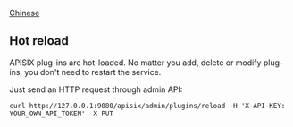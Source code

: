 <!--
#
# Licensed to the Apache Software Foundation (ASF) under one or more
# contributor license agreements.  See the NOTICE file distributed with
# this work for additional information regarding copyright ownership.
# The ASF licenses this file to You under the Apache License, Version 2.0
# (the "License"); you may not use this file except in compliance with
# the License.  You may obtain a copy of the License at
#
#     http://www.apache.org/licenses/LICENSE-2.0
#
# Unless required by applicable law or agreed to in writing, software
# distributed under the License is distributed on an "AS IS" BASIS,
# WITHOUT WARRANTIES OR CONDITIONS OF ANY KIND, either express or implied.
# See the License for the specific language governing permissions and
# limitations under the License.
#
-->

[Chinese](zh-cn/plugins.md)

## Hot reload

APISIX plug-ins are hot-loaded. No matter you add, delete or modify plug-ins, you don't need to restart the service.

Just send an HTTP request through admin API:

```shell
curl http://127.0.0.1:9080/apisix/admin/plugins/reload -H 'X-API-KEY: YOUR_OWN_API_TOKEN' -X PUT
```
